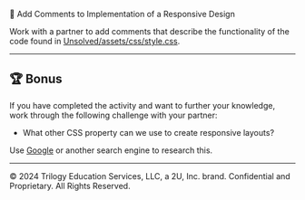 📐 Add Comments to Implementation of a Responsive Design

Work with a partner to add comments that describe the functionality of the code found in [Unsolved/assets/css/style.css](./Unsolved/assets/css/style.css).

---

## 🏆 Bonus

If you have completed the activity and want to further your knowledge, work through the following challenge with your partner:

* What other CSS property can we use to create responsive layouts?

Use [Google](https://www.google.com) or another search engine to research this.

---
© 2024 Trilogy Education Services, LLC, a 2U, Inc. brand. Confidential and Proprietary. All Rights Reserved.
